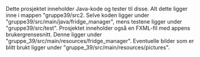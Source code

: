 Dette prosjektet inneholder Java-kode og tester til disse. Alt dette ligger inne i mappen "gruppe39/src2. Selve koden ligger under "gruppe39/src/main/java/fridge_manager", mens testene ligger under "gruppe39/src/test". Prosjektet inneholder også en FXML-fil med appens brukergrensesnitt. Denne ligger under "gruppe_39/src/main/resources/fridge_manager". Eventuelle bilder som er blitt brukt ligger under "gruppe_39/src/main/resources/pictures". 